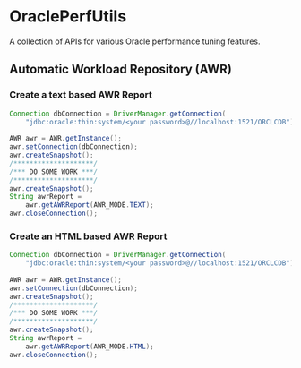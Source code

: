 # OraclePerfUtils
A collection of APIs for various Oracle performance tuning features.

## Automatic Workload Repository (AWR)

### Create a text based AWR Report

```java
Connection dbConnection = DriverManager.getConnection(
    "jdbc:oracle:thin:system/<your password>@//localhost:1521/ORCLCDB");
				
AWR awr = AWR.getInstance();
awr.setConnection(dbConnection);
awr.createSnapshot();
/********************/
/*** DO SOME WORK ***/
/********************/
awr.createSnapshot();
String awrReport = 
    awr.getAWRReport(AWR_MODE.TEXT);
awr.closeConnection();
```

### Create an HTML based AWR Report

```java
Connection dbConnection = DriverManager.getConnection(
    "jdbc:oracle:thin:system/<your password>@//localhost:1521/ORCLCDB");
		
AWR awr = AWR.getInstance();
awr.setConnection(dbConnection);
awr.createSnapshot();
/********************/
/*** DO SOME WORK ***/
/********************/
awr.createSnapshot();
String awrReport = 
    awr.getAWRReport(AWR_MODE.HTML);
awr.closeConnection();
```
